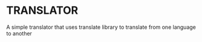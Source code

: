 # TRANSLATOR
A simple translator that uses translate library to translate from one language to another
